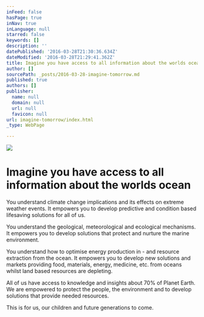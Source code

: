 ```yaml
---
inFeed: false
hasPage: true
inNav: true
inLanguage: null
starred: false
keywords: []
description: ''
datePublished: '2016-03-28T21:30:36.634Z'
dateModified: '2016-03-28T21:29:41.362Z'
title: Imagine you have access to all information about the worlds ocean
author: []
sourcePath: _posts/2016-03-28-imagine-tomorrow.md
published: true
authors: []
publisher:
  name: null
  domain: null
  url: null
  favicon: null
url: imagine-tomorrow/index.html
_type: WebPage

---
```

![](https://the-grid-user-content.s3-us-west-2.amazonaws.com/072c305d-dc57-455c-85a5-280c719d526e.jpg)

# Imagine you have access to all information about the worlds ocean

You understand climate change implications and its effects on extreme weather events. It empowers you to develop predictive and condition based lifesaving solutions for all of us.

You understand the geological, meteorological and ecological mechanisms. It empowers you to develop solutions that protect and nurture the marine environment. 

You understand how to optimise energy production in - and resource extraction from the ocean. It empowers you to develop new solutions and markets providing food, materials, energy, medicine, etc. from oceans whilst land based resources are depleting.

All of us have access to knowledge and insights about 70% of Planet Earth. We are empowered to protect the people, the environment and to develop solutions that provide needed resources. 

This is for us, our children and future generations to come.